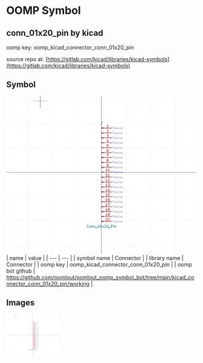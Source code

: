 # OOMP Symbol  
## conn_01x20_pin  by kicad  
  
oomp key: oomp_kicad_connector_conn_01x20_pin  
  
source repo at: [https://gitlab.com/kicad/libraries/kicad-symbols](https://gitlab.com/kicad/libraries/kicad-symbols)  
## Symbol  
  
[![working.png](working_600.png)](working.png)  
| name | value | 
| --- | --- | 
| symbol name | Connector | 
| library name | Connector | 
| oomp key | oomp_kicad_connector_conn_01x20_pin | 
| oomp bot github | https://github.com/oomlout/oomlout_oomp_symbol_bot/tree/main/kicad_connector_conn_01x20_pin/working | 
## Images  
  
[![working.png](working_140.png)](working.png)  
